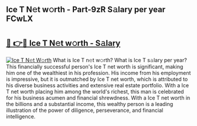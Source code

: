 ## Ice T N𝚎t w𝚘rth - Part-9zR S𝚊lary per year FCwLX

# <h2><a href="http://gc3ab1.nevu.top/?p=Ice+T">🔗 👉🔴 Ice T N𝚎t w𝚘rth - S𝚊lary</a></h2>

[![Ice T N𝚎t W𝚘rth](https://i.imgur.com/Oavwk0R.jpeg)](http://gc3ab1.nevu.top/?p=Ice+T)
What is Ice T n𝚎t w𝚘rth? What is Ice T s𝚊lary per year?
This financially successful person's Ice T net worth is significant, making him one of the wealthiest in his profession. His income from his employment is impressive, but it is outmatched by Ice T net worth, which is attributed to his diverse business activities and extensive real estate portfolio. With a Ice T net worth placing him among the world's richest, this man is celebrated for his business acumen and financial shrewdness. With a Ice T net worth in the billions and a substantial income, this wealthy person is a leading illustration of the power of diligence, perseverance, and financial intelligence.
